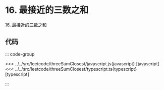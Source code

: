 # 16. 最接近的三数之和

[16. 最接近的三数之和](https://leetcode.cn/problems/3sum-closest/description/)

## 代码

::: code-group

<<< ../../src/leetcode/threeSumClosest/javascript.js{javascript} [javascript]
<<< ../../src/leetcode/threeSumClosest/typescript.ts{typescript} [typescript]

:::
